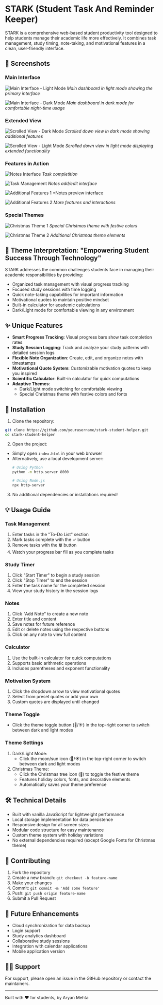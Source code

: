 # STARK (Student Task And Reminder Keeper)

STARK is a comprehensive web-based student productivity tool designed to help students manage their academic life more effectively. It combines task management, study timing, note-taking, and motivational features in a clean, user-friendly interface.

## 📸 Screenshots

### Main Interface
![Main Interface - Light Mode](images/1.png)
*Main dashboard in light mode showing the primary interface*

![Main Interface - Dark Mode](images/2.png)
*Main dashboard in dark mode for comfortable night-time usage*

### Extended View
![Scrolled View - Dark Mode](images/3.png)
*Scrolled down view in dark mode showing additional features*

![Scrolled View - Light Mode](images/4.png)
*Scrolled down view in light mode displaying extended functionality*

### Features in Action
![Notes Interface](images/5.png)
*Task completition*

![Task Management](images/6.png)
*Notes add/edit interface*

![Additional Features 1](images/7.png)
*Notes preview interface

![Additional Features 2](images/8.png)
*More features and interactions*

### Special Themes
![Christmas Theme 1](images/9.png)
*Special Christmas theme with festive colors*

![Christmas Theme 2](images/10.png)
*Additional Christmas theme elements*

## 🌟 Theme Interpretation: "Empowering Student Success Through Technology"

STARK addresses the common challenges students face in managing their academic responsibilities by providing:

- Organized task management with visual progress tracking
- Focused study sessions with time logging
- Quick note-taking capabilities for important information
- Motivational quotes to maintain positive mindset
- Built-in calculator for academic calculations
- Dark/Light mode for comfortable viewing in any environment

## ✨ Unique Features

- **Smart Progress Tracking**: Visual progress bars show task completion rates
- **Study Session Logging**: Track and analyze your study patterns with detailed session logs
- **Flexible Note Organization**: Create, edit, and organize notes with timestamps
- **Motivational Quote System**: Customizable motivation quotes to keep you inspired
- **Scientific Calculator**: Built-in calculator for quick computations
- **Adaptive Themes**: 
  - Dark/Light mode switching for comfortable viewing
  - Special Christmas theme with festive colors and fonts

## 🚀 Installation

1. Clone the repository:
```bash
git clone https://github.com/yourusername/stark-student-helper.git
cd stark-student-helper
```

2. Open the project:
- Simply open `index.html` in your web browser
- Alternatively, use a local development server:
  ```bash
  # Using Python
  python -m http.server 8000
  
  # Using Node.js
  npx http-server
  ```

3. No additional dependencies or installations required!

## 💡 Usage Guide

### Task Management
1. Enter tasks in the "To-Do List" section
2. Mark tasks complete with the ✓ button
3. Remove tasks with the 🗑️ button
4. Watch your progress bar fill as you complete tasks

### Study Timer
1. Click "Start Timer" to begin a study session
2. Click "Stop Timer" to end the session
3. Enter the task name for the completed session
4. View your study history in the session logs

### Notes
1. Click "Add Note" to create a new note
2. Enter title and content
3. Save notes for future reference
4. Edit or delete notes using the respective buttons
5. Click on any note to view full content

### Calculator
1. Use the built-in calculator for quick computations
2. Supports basic arithmetic operations
3. Includes parentheses and exponent functionality

### Motivation System
1. Click the dropdown arrow to view motivational quotes
2. Select from preset quotes or add your own
3. Custom quotes are displayed until changed

### Theme Toggle
- Click the theme toggle button (🌙/☀️) in the top-right corner to switch between dark and light modes

### Theme Settings
1. Dark/Light Mode:
   - Click the moon/sun icon (🌙/☀️) in the top-right corner to switch between dark and light modes
2. Christmas Theme:
   - Click the Christmas tree icon (🎄) to toggle the festive theme
   - Features holiday colors, fonts, and decorative elements
   - Automatically saves your theme preference

## 🛠️ Technical Details

- Built with vanilla JavaScript for lightweight performance
- Local storage implementation for data persistence
- Responsive design for all screen sizes
- Modular code structure for easy maintenance
- Custom theme system with holiday variations
- No external dependencies required (except Google Fonts for Christmas theme)

## 🤝 Contributing

1. Fork the repository
2. Create a new branch: `git checkout -b feature-name`
3. Make your changes
4. Commit: `git commit -m 'Add some feature'`
5. Push: `git push origin feature-name`
6. Submit a Pull Request


## 🎯 Future Enhancements

- Cloud synchronization for data backup
- Login support
- Study analytics dashboard
- Collaborative study sessions
- Integration with calendar applications
- Mobile application version

## 🙋‍♂️ Support

For support, please open an issue in the GitHub repository or contact the maintainers.

---

Built with ❤️ for students, by Aryan Mehta 
